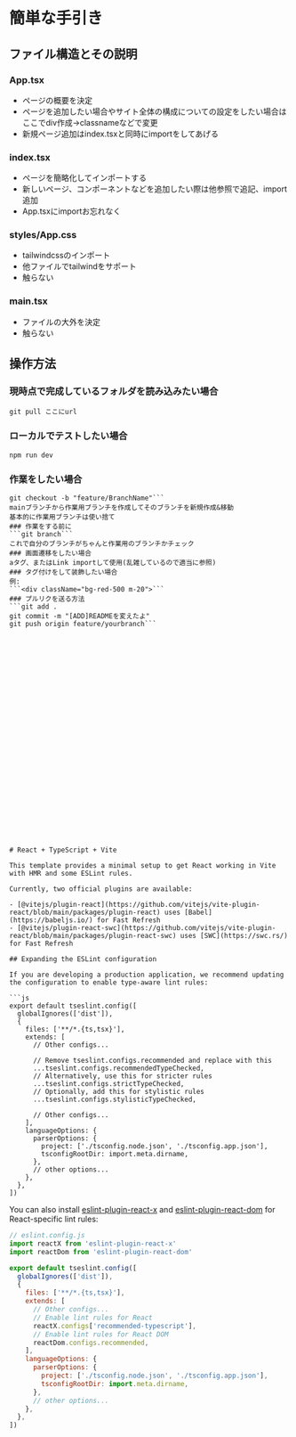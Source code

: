 # 簡単な手引き
## ファイル構造とその説明
### App.tsx
- ページの概要を決定
- ページを追加したい場合やサイト全体の構成についての設定をしたい場合はここでdiv作成->classnameなどで変更
- 新規ページ追加はindex.tsxと同時にimportをしてあげる
### index.tsx
- ページを簡略化してインポートする
- 新しいページ、コンポーネントなどを追加したい際は他参照で追記、import追加
- App.tsxにimportお忘れなく
### styles/App.css
- tailwindcssのインポート
- 他ファイルでtailwindをサポート
- 触らない
### main.tsx
- ファイルの大外を決定
- 触らない
## 操作方法
### 現時点で完成しているフォルダを読み込みたい場合
```git pull ここにurl```
### ローカルでテストしたい場合
```npm run dev```
### 作業をしたい場合
```git checkout main
git checkout -b "feature/BranchName"```
mainブランチから作業用ブランチを作成してそのブランチを新規作成&移動
基本的に作業用ブランチは使い捨て
### 作業をする前に
```git branch```
これで自分のブランチがちゃんと作業用のブランチかチェック
### 画面遷移をしたい場合
aタグ、またはLink importして使用(乱雑しているので適当に参照)
### タグ付けをして装飾したい場合
例: 
```<div className="bg-red-500 m-20">```
### プルリクを送る方法
```git add .
git commit -m "[ADD]READMEを変えたよ"
git push origin feature/yourbranch```




























# React + TypeScript + Vite

This template provides a minimal setup to get React working in Vite with HMR and some ESLint rules.

Currently, two official plugins are available:

- [@vitejs/plugin-react](https://github.com/vitejs/vite-plugin-react/blob/main/packages/plugin-react) uses [Babel](https://babeljs.io/) for Fast Refresh
- [@vitejs/plugin-react-swc](https://github.com/vitejs/vite-plugin-react/blob/main/packages/plugin-react-swc) uses [SWC](https://swc.rs/) for Fast Refresh

## Expanding the ESLint configuration

If you are developing a production application, we recommend updating the configuration to enable type-aware lint rules:

```js
export default tseslint.config([
  globalIgnores(['dist']),
  {
    files: ['**/*.{ts,tsx}'],
    extends: [
      // Other configs...

      // Remove tseslint.configs.recommended and replace with this
      ...tseslint.configs.recommendedTypeChecked,
      // Alternatively, use this for stricter rules
      ...tseslint.configs.strictTypeChecked,
      // Optionally, add this for stylistic rules
      ...tseslint.configs.stylisticTypeChecked,

      // Other configs...
    ],
    languageOptions: {
      parserOptions: {
        project: ['./tsconfig.node.json', './tsconfig.app.json'],
        tsconfigRootDir: import.meta.dirname,
      },
      // other options...
    },
  },
])
```

You can also install [eslint-plugin-react-x](https://github.com/Rel1cx/eslint-react/tree/main/packages/plugins/eslint-plugin-react-x) and [eslint-plugin-react-dom](https://github.com/Rel1cx/eslint-react/tree/main/packages/plugins/eslint-plugin-react-dom) for React-specific lint rules:

```js
// eslint.config.js
import reactX from 'eslint-plugin-react-x'
import reactDom from 'eslint-plugin-react-dom'

export default tseslint.config([
  globalIgnores(['dist']),
  {
    files: ['**/*.{ts,tsx}'],
    extends: [
      // Other configs...
      // Enable lint rules for React
      reactX.configs['recommended-typescript'],
      // Enable lint rules for React DOM
      reactDom.configs.recommended,
    ],
    languageOptions: {
      parserOptions: {
        project: ['./tsconfig.node.json', './tsconfig.app.json'],
        tsconfigRootDir: import.meta.dirname,
      },
      // other options...
    },
  },
])
```
